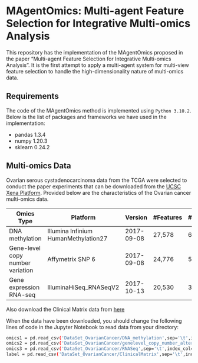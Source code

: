 # MAgentOmics: Multi-agent Feature Selection for Integrative Multi-omics Analysis

This repository has the implementation of the MAgentOmics proposed in the paper “Multi-agent Feature Selection for Integrative Multi-omics Analysis”. It is the first attempt to apply a multi-agent system for multi-view feature selection to handle the high-dimensionality nature of multi-omics data. 

## Requirements

The code of the MAgentOmics method is implemented using `Python 3.10.2`. Below is the list of packages and frameworks we have used in the implementation:
* pandas 1.3.4
* numpy 1.20.3
* sklearn 0.24.2

## Multi-omics Data

Ovarian serous cystadenocarcinoma data from the TCGA were selected to conduct the paper experiments that can be downloaded from the [UCSC Xena Platform](https://xenabrowser.net/datapages/?cohort=TCGA%20Ovarian%20Cancer%20(OV)&removeHub=http%3A%2F%2F127.0.0.1%3A7222). Provided below are the characteristics of the Ovarian cancer multi-omics data.

|Omics Type	|Platform|Version|#Features|#Samples|Reference|
|------	|-----------------------|-----------------------|-------|------|------|
|DNA methylation|Illumina Infinium HumanMethylation27|2017-09-08|27,578|616|[Link](https://xenabrowser.net/datapages/?dataset=TCGA.OV.sampleMap%2FHumanMethylation27&host=https%3A%2F%2Ftcga.xenahubs.net&removeHub=http%3A%2F%2F127.0.0.1%3A7222&removeHub=https%3A%2F%2Fucscpublic.xenahubs.net&removeHub=https%3A%2F%2Fpancanatlas.xenahubs.net&removeHub=https%3A%2F%2Ficgc.xenahubs.net&removeHub=https%3A%2F%2Fpcawg.xenahubs.net&removeHub=https%3A%2F%2Ftoil.xenahubs.net&removeHub=https%3A%2F%2Fxena.treehouse.gi.ucsc.edu%3A443&removeHub=https%3A%2F%2Fgdc.xenahubs.net&removeHub=https%3A%2F%2Fatacseq.xenahubs.net&removeHub=https%3A%2F%2Fkidsfirst.xenahubs.net&removeHub=notebook%3A)|
|Gene-level copy number variation|Affymetrix SNP 6|2017-09-08|24,776|579|[Link](https://xenabrowser.net/datapages/?dataset=TCGA.OV.sampleMap%2FGistic2_CopyNumber_Gistic2_all_data_by_genes&host=https%3A%2F%2Ftcga.xenahubs.net&removeHub=http%3A%2F%2F127.0.0.1%3A7222&removeHub=https%3A%2F%2Fucscpublic.xenahubs.net&removeHub=https%3A%2F%2Fpancanatlas.xenahubs.net&removeHub=https%3A%2F%2Ficgc.xenahubs.net&removeHub=https%3A%2F%2Fpcawg.xenahubs.net&removeHub=https%3A%2F%2Ftoil.xenahubs.net&removeHub=https%3A%2F%2Fxena.treehouse.gi.ucsc.edu%3A443&removeHub=https%3A%2F%2Fgdc.xenahubs.net&removeHub=https%3A%2F%2Fatacseq.xenahubs.net&removeHub=https%3A%2F%2Fkidsfirst.xenahubs.net&removeHub=notebook%3A)|
|Gene expression RNA-seq|IlluminaHiSeq_RNASeqV2|2017-10-13|20,530|308|[Link](https://xenabrowser.net/datapages/?dataset=TCGA.OV.sampleMap%2FHiSeqV2_PANCAN&host=https%3A%2F%2Ftcga.xenahubs.net&removeHub=http%3A%2F%2F127.0.0.1%3A7222&removeHub=https%3A%2F%2Fucscpublic.xenahubs.net&removeHub=https%3A%2F%2Fpancanatlas.xenahubs.net&removeHub=https%3A%2F%2Ficgc.xenahubs.net&removeHub=https%3A%2F%2Fpcawg.xenahubs.net&removeHub=https%3A%2F%2Ftoil.xenahubs.net&removeHub=https%3A%2F%2Fxena.treehouse.gi.ucsc.edu%3A443&removeHub=https%3A%2F%2Fgdc.xenahubs.net&removeHub=https%3A%2F%2Fatacseq.xenahubs.net&removeHub=https%3A%2F%2Fkidsfirst.xenahubs.net&removeHub=notebook%3A)|

Also download the Clinical Matrix data from [here](https://xenabrowser.net/datapages/?dataset=survival%2FOV_survival.txt&host=https%3A%2F%2Ftcga.xenahubs.net&removeHub=http%3A%2F%2F127.0.0.1%3A7222)

When the data have been downloaded, you should change the following lines of code in the Jupyter Notebook to read data from your directory:

```bash
omics1 = pd.read_csv('DataSet_OvarianCancer/DNA_methylation',sep='\t',index_col=0)
omics2 = pd.read_csv('DataSet_OvarianCancer/genelevel_copy_number_alteration_CNA',sep='\t',index_col=0)
omics3 = pd.read_csv('DataSet_OvarianCancer/RNASeq',sep='\t',index_col=0)
label = pd.read_csv('DataSet_OvarianCancer/ClinicalMatrix',sep='\t',index_col=0)
```
